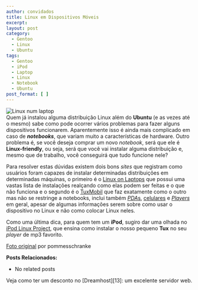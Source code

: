 ```yaml
---
author: convidados
title: Linux em Dispositivos Móveis
excerpt:
layout: post
category:
  - Gentoo
  - Linux
  - Ubuntu
tags:
  - Gentoo
  - iPod
  - Laptop
  - Linux
  - Notebook
  - Ubuntu
post_format: [ ]
---
```

![Linux num laptop][1]  
Quem já instalou alguma distribuição Linux além do **Ubuntu** (e as vezes até o mesmo) sabe como pode ocorrer vários problemas para fazer alguns dispositivos funcionarem. Aparentemente isso é ainda mais complicado em caso de ***notebooks***, que variam muito a características de hardware. Outro problema é, se você deseja comprar um novo *notebook*, será que ele é **Linux-friendly**, ou seja, será que você vai instalar alguma distribuição e, mesmo que de trabalho, você conseguirá que tudo funcione nele? 



Para resolver estas dúvidas existem dois bons *sites* que registram como usuários foram capazes de instalar determinadas distribuições em determinadas máquinas, o primeiro é o [Linux on Laptops][2] que possui uma vastas lista de instalações realçando como elas podem ser feitas e o que não funciona e o segundo é o [TuxMobil][3] que faz exatamente como o outro mas não se restringe a notebooks, inclui também [*PDA*s][4], [celulares][5] e [*Players*][6] em geral, apesar de algumas informações serem sobre como usar o dispositivo no Linux e não como colocar Linux neles. 

Como uma última dica, para quem tem um **iPod**, sugiro dar uma olhada no [iPod Linux Project][7], que ensina como instalar o nosso pequeno **Tux** no seu *player* de mp3 favorito. 

[Foto original][8] por pommesschranke 

**Posts Relacionados:** 
*   No related posts










Veja como ter um desconto no [Dreamhost][13]: um excelente servidor web.

 [1]: http://vidageek.net/wp-content/uploads/2008/02/linux-em-laptop.jpg
 [2]: http://www.linux-on-laptops.com/
 [3]: http://tuxmobil.org/
 [4]: http://tuxmobil.org/pda_linux.html
 [5]: http://tuxmobil.org/phones_linux.html
 [6]: http://tuxmobil.org/portable_players.html
 [7]: http://ipodlinux.org/Main_Page
 [8]: http://flickr.com/photos/pommesschranke/179007539/





